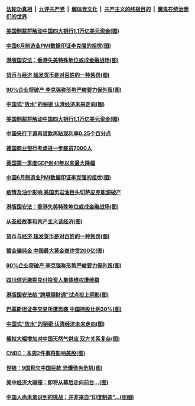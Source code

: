 

####  [法轮功真相](../../../../basic/blob/master/README.md?t=07011031) &nbsp;|&nbsp; [九评共产党](../../../../9ping.md/blob/master/README.md?t=07011031) &nbsp;|&nbsp; [解体党文化](../../../../jtdwh.md/blob/master/README.md?t=07011031)  &nbsp;|&nbsp; [共产主义的终极目的](../../../../gczydzjmd.md/blob/master/README.md?t=07011031) &nbsp;|&nbsp; [魔鬼在统治我们的世界](../../../../mgztzwmdsj.md/blob/master/README.md?t=07011031) 

#### [美国制裁将触动中国四大银行1.1万亿美元资金(图)](../pages/p5/938247.md?t=07011031) 

#### [中国6月制造业PMI数据印证李克强的担忧(图)](../pages/p5/938245.md?t=07011031) 

#### [港版国安法：香港失美特殊地位或成金融战场(图)](../pages/p5/938230.md?t=07011031) 

#### [货币与经济 超发货币是对百姓的一种惩罚(图)](../pages/p5/938130.md?t=07011031) 

#### [90%企业将破产 李克强称形势严峻要力保外贸(图)](../pages/p5/938142.md?t=07011031) 

#### [中国式“放水”的秘密 认清经济未来走向(图)](../pages/p5/938113.md?t=07011031) 

#### [美国制裁将触动中国四大银行1.1万亿美元资金(图)](../pages/p5/938247.md?t=07011031) 

#### [中国央行下调再贷款再贴现利率0.25个百分点](../pages/p5/938264.md?t=07011031) 

#### [德国商业银行考虑进一步裁员7000人](../pages/p5/938262.md?t=07011031) 

#### [英国第一季度GDP创41年以来最大降幅](../pages/p5/938261.md?t=07011031) 

#### [中国6月制造业PMI数据印证李克强的担忧(图)](../pages/p5/938245.md?t=07011031) 

#### [疫情及油价影响 美国页岩油巨头切萨皮克能源破产](../pages/p5/938232.md?t=07011031) 

#### [港版国安法：香港失美特殊地位或成金融战场(图)](../pages/p5/938230.md?t=07011031) 

#### [从圣经故事和共产主义谈经济(图)](../pages/p5/938133.md?t=07011031) 

#### [货币与经济 超发货币是对百姓的一种惩罚(图)](../pages/p5/938130.md?t=07011031) 

#### [镀金骗纯金 中国最大黄金商诈贷200亿(图)](../pages/p5/938160.md?t=07011031) 

#### [90%企业将破产 李克强称形势严峻要力保外贸(图)](../pages/p5/938142.md?t=07011031) 

#### [四川信讬逾期兑付投资人集体维权遭维稳](../pages/p5/938159.md?t=07011031) 

#### [港版国安法给“跨境理财通”试点投上阴影(图)](../pages/p5/938156.md?t=07011031) 

#### [巴基斯坦证券交易所遭恐袭 中国持股比例30%(图)](../pages/p5/938118.md?t=07011031) 

#### [中国式“放水”的秘密 认清经济未来走向(图)](../pages/p5/938113.md?t=07011031) 

#### [俄拟大幅增加对中国天然气供应 双方关系复杂(图)](../pages/p5/938110.md?t=07011031) 

#### [CNBC：本周2件事将影响美股(图)](../pages/p5/938078.md?t=07011031) 

#### [世银︰9国积欠中国巨款 恐爆债务危机(图)](../pages/p5/938074.md?t=07011031) 

#### [美中经济大碰撞：即将从幕后走向前台…(图)](../pages/p5/938024.md?t=07011031) 

#### [中国人尚未意识到的挑战：并非来自“印度制造”…(组图)](../pages/p5/938013.md?t=07011031) 

